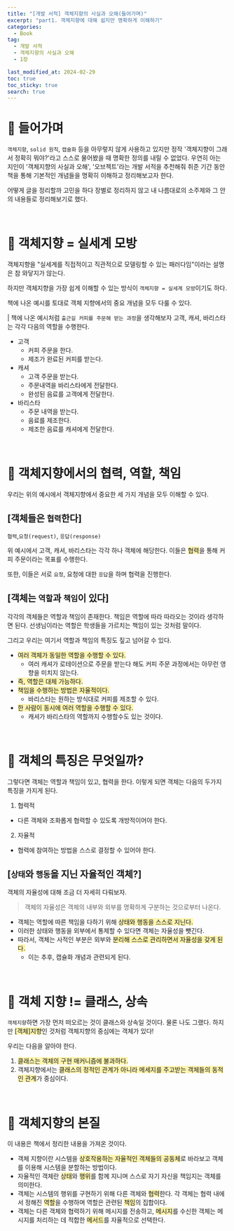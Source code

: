 ```yaml
---
title: "[개발 서적] 객체지향의 사실과 오해(들어가며)"
excerpt: "part1. 객체지향에 대해 쉽지만 명확하게 이해하기"
categories:
  - Book
tag:
  - 개발 서적
  - 객체지향의 사실과 오해
  - 1장

last_modified_at: 2024-02-29
toc: true
toc_sticky: true
search: true
---
```


# 🔗 들어가며
`객체지향`, `solid 원칙`, `캡슐화` 등을 아무렇지 않게 사용하고 있지만 정작 '객체지향이 그래서 정확히 뭐야?'라고 스스로 물어봤을 때 명확한 정의를 내릴 수 없었다. 우연히 아는 지인이 '객체지향의 사실과 오해', '오브젝트'라는 개발 서적을 추천해줘 취준 기간 동안 책을 통해 기본적인 개념들을 명확히 이해하고 정리해보고자 한다.

어떻게 글을 정리할까 고민을 하다 장별로 정리하지 않고 내 나름대로의 소주제와 그 안의 내용들로 정리해보기로 했다.

<br>

# 🔗 객체지향 = 실세계 모방

객체지향을 "실세계를 직접적이고 직관적으로 모델링할 수 있는 패러다임"이라는 설명은 참 와닿지가 않는다.

하지만 객체지향을 가장 쉽게 이해할 수 있는 방식이 `객체지향 = 실세계 모방`이기도 하다.

책에 나온 예시를 토대로 객체 지향에서의 중요 개념을 모두 다룰 수 있다.

| 책에 나온 예시처럼 `출근길 커피를 주문해 받는 과정`을 생각해보자
고객, 캐셔, 바리스타는 각각 다음의 역할을 수행한다.
  - 고객
    - 커피 주문을 한다.
    - 제조가 완료된 커피를 받는다.
  - 캐셔
    - 고객 주문을 받는다.
    - 주문내역을 바리스타에게 전달한다.
    - 완성된 음료를 고객에게 전달한다.
  - 바리스타
    - 주문 내역을 받는다.
    - 음료를 제조한다.
    - 제조한 음료를 캐셔에게 전달한다.

<br>

# 🔗 객체지향에서의 협력, 역할, 책임

우리는 위의 예시에서 객체지향에서 중요한 세 가지 개념을 모두 이해할 수 있다.

## [객체들은 `협력`한다]
`협력`,`요청(request)`, `응답(response)`

위 예시에서 고객, 캐셔, 바리스타는 각각 하나 객체에 해당한다. 이들은 <span style = "background-color:#fff5b1">협력</span>을 통해 커피 주문이라는 목표를 수행한다.

또한, 이들은 서로 `요청`, 요청에 대한 `응답`을 하며 협력을 진행한다.


## [객체는 `역할`과 `책임`이 있다]

각각의 객체들은 역할과 책임이 존재한다. 책임은 역할에 따라 따라오는 것이라 생각하면 된다. 선생님이라는 역할은 학생들을 가르치는 책임이 있는 것처럼 말이다.

그리고 우리는 여기서 역할과 책임의 특징도 짚고 넘어갈 수 있다.
- <span style = "background-color:#fff5b1">여러 객체가 동일한 역할을 수행할 수 있다.</span>
  - 여러 캐셔가 로테이션으로 주문을 받는다 해도 커피 주문 과정에서는 아무런 영향을 미치지 않는다.
- <span style = "background-color:#fff5b1">즉, 역할은 대체 가능하다.</span>
- <span style = "background-color:#fff5b1">책임을 수행하는 방법은 자율적이다. </span>
  - 바리스타는 원하는 방식대로 커피를 제조할 수 있다.
- <span style = "background-color:#fff5b1">한 사람이 동시에 여러 역할을 수행할 수 있다.</span>
  - 캐셔가 바리스타의 역할까지 수행할수도 있는 것이다.

<br>

# 🔗 객체의 특징은 무엇일까?

그렇다면 객체는 역할과 책임이 있고, 협력을 한다. 이렇게 되면 객체는 다음의 두가지 특징을 가지게 된다.

1. 협력적
  - 다른 객체와 조화롭게 협력할 수 있도록 개방적이어야 한다.
2. 자율적
  - 협력에 참여하는 방법을 스스로 결정할 수 있어야 한다.

## [`상태`와 `행동`을 지닌 자율적인 객체?]

객체의 자율성에 대해 조금 더 자세히 다뤄보자.

> 객체의 자율성은 객체의 내부와 외부를 명확하게 구분하는 것으로부터 나온다.

- 객체는 역할에 따른 책임을 다하기 위해 <span style = "background-color:#fff5b1">상태와 행동을 스스로 지닌다.</span>
- 이러한 상태와 행동을 외부에서 통제할 수 있다면 객체는 자율성을 뺏긴다.
- 따라서, 객체는 사적인 부분은 외부와 <span style = "background-color:#fff5b1">분리해 스스로 관리하면서 자율성을 갖게 된다.</span>
  - 이는 추후, 캡슐화 개념과 관련되게 된다.

<br>

# 🔗 객체 지향 != 클래스, 상속

`객체지향`하면 가장 먼저 떠오르는 것이 클래스와 상속일 것이다. 물론 나도 그랬다. 하지만 <span style = "background-color:#fff5b1">[객체]지향</span>인 것처럼 객체지향의 중심에는 객체가 있다!

우리는 다음을 알아야 한다.
1. <span style = "background-color:#fff5b1">클래스는 객체의 구현 매커니즘에 불과하다.</span>
2. 객체지향에서는 <span style = "background-color:#fff5b1">클래스의 정적인 관계가 아니라 메세지를 주고받는 객체들의 동적인 관계</span>가 중심이다.

<br>

# 🔗 객체지향의 본질
이 내용은 책에서 정리한 내용을 가져온 것이다.

- 객체 지향이란 시스템을 <span style = "background-color:#fff5b1">상호작용하는 자율적인 객체들의 공동체</span>로 바라보고 객체를 이용해 시스템을 분할하는 방법이다.
- 자율적인 객체란 <span style = "background-color:#fff5b1">상태</span>와 <span style = "background-color:#fff5b1">행위</span>를 함께 지니며 스스로 자기 자신을 책임지는 객체를 의미한다.
- 객체는 시스템의 행위를 구현하기 위해 다른 객체와 <span style = "background-color:#fff5b1">협력</span>한다. 각 객체는 협력 내에서 정해진 <span style = "background-color:#fff5b1">역할</span>을 수행하며 역할은 관련된 <span style = "background-color:#fff5b1">책임</span>의 집합이다.
- 객체는 다른 객체와 협력하기 위해 메시지를 전송하고, <span style = "background-color:#fff5b1">메시지</span>를 수신한 객체는 메시지를 처리하는 데 적합한 <span style = "background-color:#fff5b1">메서드</span>를 자율적으로 선택한다.